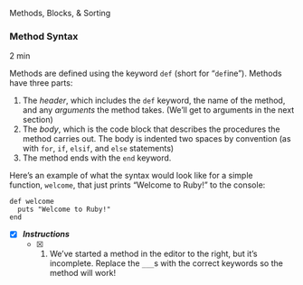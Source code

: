 Methods, Blocks, & Sorting

### Method Syntax

2 min

Methods are defined using the keyword `def` (short for “`def`ine”). Methods have three parts:

1. The _header_, which includes the `def` keyword, the name of the method, and any _arguments_ the method takes. (We’ll get to arguments in the next section)
2. The _body_, which is the code block that describes the procedures the method carries out. The body is indented two spaces by convention (as with `for`, `if`, `elsif`, and `else` statements)
3. The method ends with the `end` keyword.

Here’s an example of what the syntax would look like for a simple function, `welcome`, that just prints “Welcome to Ruby!” to the console:

```
def welcome
  puts "Welcome to Ruby!"
end

```

- [x] ***Instructions***
    - [x] 1. We’ve started a method in the editor to the right, but it’s incomplete. Replace the `___`s with the correct keywords so the method will work!